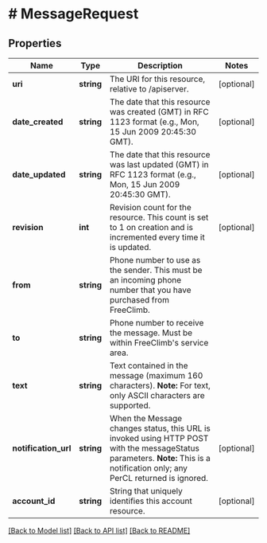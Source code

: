 # # MessageRequest

## Properties

Name | Type | Description | Notes
------------ | ------------- | ------------- | -------------
**uri** | **string** | The URI for this resource, relative to /apiserver. | [optional]
**date_created** | **string** | The date that this resource was created (GMT) in RFC 1123 format (e.g., Mon, 15 Jun 2009 20:45:30 GMT). | [optional]
**date_updated** | **string** | The date that this resource was last updated (GMT) in RFC 1123 format (e.g., Mon, 15 Jun 2009 20:45:30 GMT). | [optional]
**revision** | **int** | Revision count for the resource. This count is set to 1 on creation and is incremented every time it is updated. | [optional]
**from** | **string** | Phone number to use as the sender. This must be an incoming phone number that you have purchased from FreeClimb. |
**to** | **string** | Phone number to receive the message. Must be within FreeClimb&#39;s service area. |
**text** | **string** | Text contained in the message (maximum 160 characters).   **Note:** For text, only ASCII characters are supported. |
**notification_url** | **string** | When the Message changes status, this URL is invoked using HTTP POST with the messageStatus parameters.  **Note:** This is a notification only; any PerCL returned is ignored. | [optional]
**account_id** | **string** | String that uniquely identifies this account resource. | [optional]

[[Back to Model list]](../../README.md#models) [[Back to API list]](../../README.md#endpoints) [[Back to README]](../../README.md)
